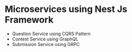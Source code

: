 # Microservices using Nest Js Framework

- Question Service using CQRS Pattern
- Contest Service using GraphQL
- Submission Service using GRPC
